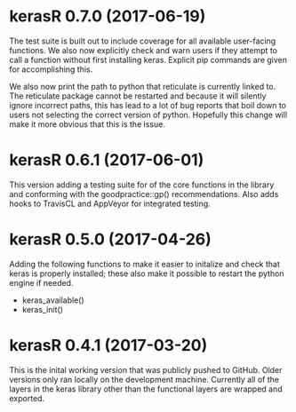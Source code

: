 kerasR 0.7.0 (2017-06-19)
=================

The test suite is built out to include coverage
for all available user-facing functions. We also
now explicitly check and warn users if they attempt
to call a function without first installing keras.
Explicit pip commands are given for accomplishing
this.

We also now print the path to python that reticulate
is currently linked to. The reticulate package cannot
be restarted and because it will silently ignore
incorrect paths, this has lead to a lot of bug reports
that boil down to users not selecting the correct
version of python. Hopefully this change will make it
more obvious that this is the issue.



kerasR 0.6.1 (2017-06-01)
=================

This version adding a testing suite for
of the core functions in the library and
conforming with the goodpractice::gp()
recommendations. Also adds hooks to
TravisCL and AppVeyor for integrated
testing.


kerasR 0.5.0 (2017-04-26)
=================

Adding the following functions to make it easier
to initalize and check that keras is properly
installed; these also make it possible to restart
the python engine if needed.

* keras_available()
* keras_init()


kerasR 0.4.1 (2017-03-20)
===================

This is the inital working version that was publicly
pushed to GitHub. Older versions only ran locally
on the development machine. Currently all of the
layers in the keras library other than the functional
layers are wrapped and exported.

